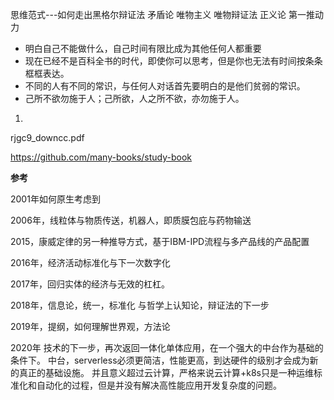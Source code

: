 思维范式---如何走出黑格尔辩证法 矛盾论 唯物主义 唯物辩证法 正义论 第一推动力

 + 明白自己不能做什么，自己时间有限比成为其他任何人都重要
 + 现在已经不是百科全书的时代，即使你可以思考，但是你也无法有时间按条条框框表达。
 + 不同的人有不同的常识，与任何人对话首先要明白的是他们贫弱的常识。
 + 己所不欲勿施于人；己所欲，人之所不欲，亦勿施于人。
 
 



1.
 rjgc9_downcc.pdf

https://github.com/many-books/study-book

**参考**

2001年如何原生考虑到

2006年，线粒体与物质传送，机器人，即质膜包庇与药物输送

2015，康威定律的另一种推导方式，基于IBM-IPD流程与多产品线的产品配置

2016年，经济活动标准化与下一次数字化

2017年，回归实体的经济与无效的杠杠。

2018年，信息论，统一，标准化 与哲学上认知论，辩证法的下一步

2019年，提纲，如何理解世界观，方法论

2020年  技术的下一步，再次返回一体化单体应用，在一个强大的中台作为基础的条件下。
       中台，serverless必须更简洁，性能更高，到达硬件的级别才会成为新的真正的基础设施。
       并且意义超过云计算，严格来说云计算+k8s只是一种运维标准化和自动化的过程，但是并没有解决高性能应用开发复杂度的问题。